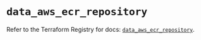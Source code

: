 # `data_aws_ecr_repository`

Refer to the Terraform Registry for docs: [`data_aws_ecr_repository`](https://registry.terraform.io/providers/hashicorp/aws/6.12.0/docs/data-sources/ecr_repository).
